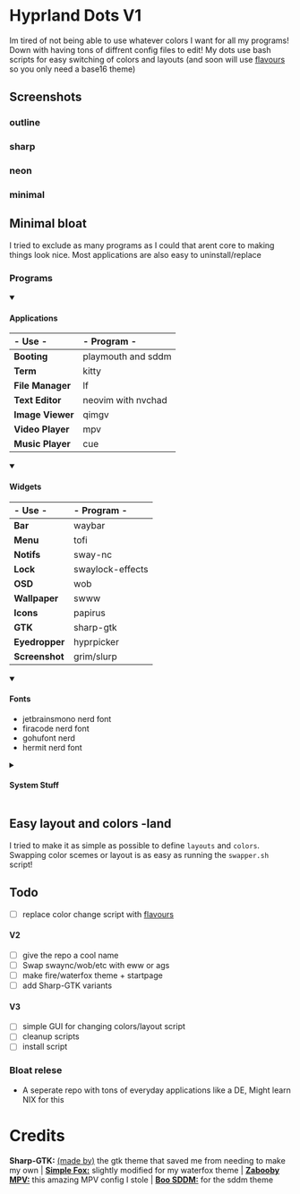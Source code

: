 # Hyprland Dots V1
Im tired of not being able to use whatever colors I want for all my programs! Down with having tons of diffrent config files to edit! My dots use bash scripts for easy switching of colors and layouts (and soon will use [flavours](https://github.com/misterio77/flavours) so you only need a base16 theme)

## Screenshots
### outline

### sharp

### neon

### minimal


## Minimal bloat
I tried to exclude as many programs as I could that arent core to making things look nice. Most applications are also easy to uninstall/replace

### Programs
<details open> 
  <summary><h4>Applications</h4></summary>
  
  |- Use -|- Program -|
  |:-|:-|
  |**Booting** | playmouth and sddm |
  |**Term** | kitty |
  |**File Manager** | lf |
  |**Text Editor** | neovim with nvchad |
  |**Image Viewer** | qimgv |
  |**Video Player** | mpv |
  |**Music Player** | cue |
</details>

<details open> 
  <summary><h4>Widgets</h4></summary>
  
  |- Use -|- Program -|
  |:-|:-|
  |**Bar** |waybar|
  |**Menu** |tofi|
  |**Notifs** |sway-nc|
  |**Lock** |swaylock-effects|
  |**OSD** |wob|
  |**Wallpaper** |swww|
  |**Icons** |papirus|
  |**GTK** |sharp-gtk|
  |**Eyedropper**|hyprpicker|
  |**Screenshot**|grim/slurp|
</details>

<details open> 
  <summary><h4>Fonts</h4></summary>
  
  * jetbrainsmono nerd font
  * firacode nerd font
  * gohufont nerd
  * hermit nerd font
</details>

<details> 
  <summary><h4>System Stuff</h4></summary>
  
  * pipewire
  * pavucontrol
  * xdg-desktop-portal
  * xdg-user-dirs
  * qt5-wayland
  * qt6-wayland
  * bluez
  * qt5-styleplugins 
  * gtk-engine-murrine
  * playerctl
  * brightnessctl
  * polkit-kde-agent
  * blueman
  * tlp
  * swayidle
  * breezex-cursor-theme
</details>

## Easy layout and colors -land
I tried to make it as simple as possible to define `layouts` and `colors`. Swapping color scemes or layout is as easy as running the `swapper.sh` script!

## Todo
- [ ] replace color change script with [flavours](https://github.com/misterio77/flavours)

#### V2
- [ ] give the repo a cool name
- [ ] Swap swaync/wob/etc with eww or ags
- [ ] make fire/waterfox theme + startpage
- [ ] add Sharp-GTK variants

#### V3
- [ ] simple GUI for changing colors/layout script
- [ ] cleanup scripts
- [ ] install script

### Bloat relese
- A seperate repo with tons of everyday applications like a DE, Might learn NIX for this

# Credits
**Sharp-GTK:** [(made by)](https://github.com/myagko) the gtk theme that saved me from needing to make my own | [**Simple Fox:**](https://github.com/migueravila/SimpleFox) slightly modified for my waterfox theme | [**Zabooby
 MPV:**](https://github.com/Zabooby/mpv-config) this amazing MPV config I stole | [**Boo SDDM:**](https://github.com/PROxZIMA/boo-sddm) for the sddm theme
